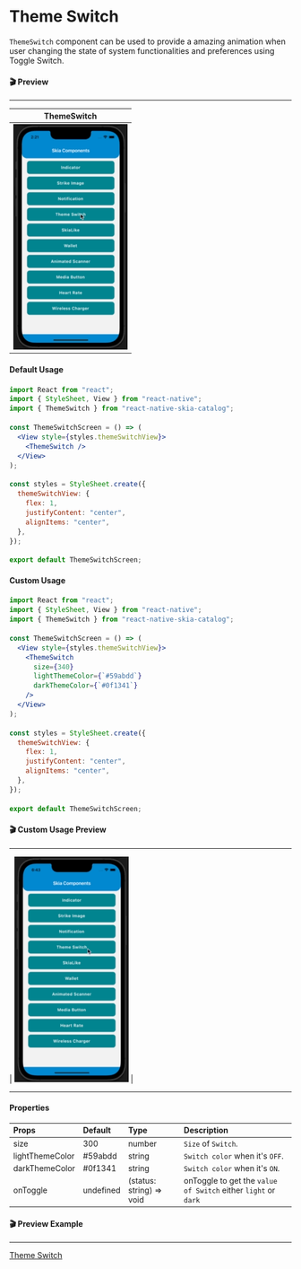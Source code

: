 # Theme Switch

`ThemeSwitch` component can be used to provide a amazing animation when user changing the state of system functionalities and preferences using Toggle Switch.

#### 🎬 Preview

---

|                ThemeSwitch                 |
| :----------------------------------------: |
| ![alt tag](/assets/DefaultThemeSwitch.gif) |

#### Default Usage

```jsx
import React from "react";
import { StyleSheet, View } from "react-native";
import { ThemeSwitch } from "react-native-skia-catalog";

const ThemeSwitchScreen = () => (
  <View style={styles.themeSwitchView}>
    <ThemeSwitch />
  </View>
);

const styles = StyleSheet.create({
  themeSwitchView: {
    flex: 1,
    justifyContent: "center",
    alignItems: "center",
  },
});

export default ThemeSwitchScreen;
```

#### Custom Usage

```jsx
import React from "react";
import { StyleSheet, View } from "react-native";
import { ThemeSwitch } from "react-native-skia-catalog";

const ThemeSwitchScreen = () => (
  <View style={styles.themeSwitchView}>
    <ThemeSwitch
      size={340}
      lightThemeColor={`#59abdd`}
      darkThemeColor={`#0f1341`}
    />
  </View>
);

const styles = StyleSheet.create({
  themeSwitchView: {
    flex: 1,
    justifyContent: "center",
    alignItems: "center",
  },
});

export default ThemeSwitchScreen;
```

#### 🎬 Custom Usage Preview

---

| ![alt tag](/assets/CustomThemeSwitch.gif) |

---

#### Properties

| Props           | Default   | Type                     | Description                                                    |
| :-------------- | :-------- | :----------------------- | :------------------------------------------------------------- |
| size            | 300       | number                   | `Size` of `Switch`.                                            |
| lightThemeColor | #59abdd   | string                   | `Switch color` when it's `OFF`.                                |
| darkThemeColor  | #0f1341   | string                   | `Switch color` when it's `ON`.                                 |
| onToggle        | undefined | (status: string) => void | onToggle to get the `value of Switch` either `light` or `dark` |

#### 🎬 Preview Example

---

[Theme Switch](/example/src/modules/ThemeSwitch/ThemeSwitchScreen.tsx)
